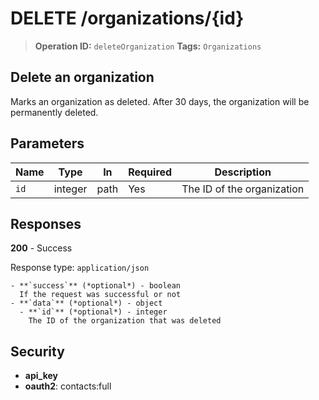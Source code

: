 # DELETE /organizations/{id}

> **Operation ID:** `deleteOrganization`
> **Tags:** `Organizations`

## Delete an organization

Marks an organization as deleted. After 30 days, the organization will be permanently deleted.

## Parameters

| Name | Type | In | Required | Description |
|------|------|-------|----------|-------------|
| `id` | integer | path | Yes | The ID of the organization |

## Responses

**200** - Success

Response type: `application/json`

```
- **`success`** (*optional*) - boolean
  If the request was successful or not
- **`data`** (*optional*) - object
  - **`id`** (*optional*) - integer
    The ID of the organization that was deleted
```


## Security

- **api_key**
- **oauth2**: contacts:full